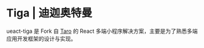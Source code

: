 # Tiga | 迪迦奥特曼

ueact-tiga 是 Fork 自 [Taro](https://github.com/NervJS/taro) 的 React 多端小程序解决方案，主要是为了熟悉多端应用开发框架的设计与实现。
